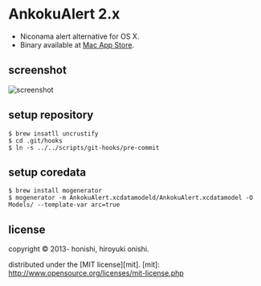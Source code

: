 AnkokuAlert 2.x
=========
- Niconama alert alternative for OS X.
- Binary available at [Mac App Store](https://itunes.apple.com/jp/app/ankoku-alert/id447599289?l=en&mt=12).

screenshot
-
![screenshot](https://dl.dropboxusercontent.com/u/444711/github.com/honishi/AnkokuAlert/screenshot.png)

setup repository
-
````
$ brew insatll uncrustify
$ cd .git/hooks
$ ln -s ../../scripts/git-hooks/pre-commit
````
setup coredata
-
````
$ brew install mogenerator
$ mogenerator -m AnkokuAlert.xcdatamodeld/AnkokuAlert.xcdatamodel -O Models/ --template-var arc=true
````

license
-
copyright &copy; 2013- honishi, hiroyuki onishi.

distributed under the [MIT license][mit].
[mit]: http://www.opensource.org/licenses/mit-license.php

